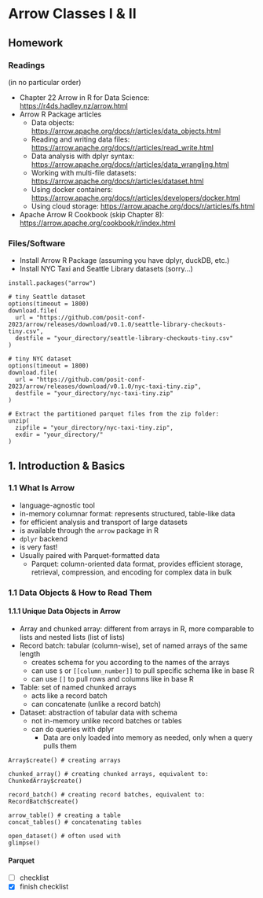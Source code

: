 # Arrow Classes I & II
## Homework
### Readings
(in no particular order)
* Chapter 22 Arrow in R for Data Science: https://r4ds.hadley.nz/arrow.html
* Arrow R Package articles
  * Data objects: https://arrow.apache.org/docs/r/articles/data_objects.html
  * Reading and writing data files: https://arrow.apache.org/docs/r/articles/read_write.html
  * Data analysis with dplyr syntax: https://arrow.apache.org/docs/r/articles/data_wrangling.html
  * Working with multi-file datasets: https://arrow.apache.org/docs/r/articles/dataset.html
  * Using docker containers: https://arrow.apache.org/docs/r/articles/developers/docker.html
  * Using cloud storage: https://arrow.apache.org/docs/r/articles/fs.html
* Apache Arrow R Cookbook (skip Chapter 8): https://arrow.apache.org/cookbook/r/index.html

### Files/Software
* Install Arrow R Package (assuming you have dplyr, duckDB, etc.)
* Install NYC Taxi and Seattle Library datasets (sorry...)
```
install.packages("arrow")

# tiny Seattle dataset
options(timeout = 1800)
download.file(
  url = "https://github.com/posit-conf-2023/arrow/releases/download/v0.1.0/seattle-library-checkouts-tiny.csv",
  destfile = "your_directory/seattle-library-checkouts-tiny.csv"
)

# tiny NYC dataset
options(timeout = 1800)
download.file(
  url = "https://github.com/posit-conf-2023/arrow/releases/download/v0.1.0/nyc-taxi-tiny.zip",
  destfile = "your_directory/nyc-taxi-tiny.zip"
)

# Extract the partitioned parquet files from the zip folder:
unzip(
  zipfile = "your_directory/nyc-taxi-tiny.zip", 
  exdir = "your_directory/"
)

```

## 1. Introduction & Basics
### 1.1 What Is Arrow

* language-agnostic tool
* in-memory columnar format: represents structured, table-like data
* for efficient analysis and transport of large datasets
* is available through the ``` arrow ``` package in R
* ```dplyr``` backend
* is very fast!
* Usually paired with Parquet-formatted data
  * Parquet: column-oriented data format, provides efficient storage, retrieval, compression, and encoding for complex data in bulk

### 1.1 Data Objects & How to Read Them

#### 1.1.1 Unique Data Objects in Arrow
* Array and chunked array: different from arrays in R, more comparable to lists and nested lists (list of lists)
* Record batch: tabular (column-wise), set of named arrays of the same length
  * creates schema for you according to the names of the arrays
  * can use ```$``` or ```[[column_number]]``` to pull specific schema like in base R
  * can use ```[]``` to pull rows and columns like in base R
* Table: set of named chunked arrays
  * acts like a record batch
  * can concatenate (unlike a record batch)
* Dataset: abstraction of tabular data with schema
  * not in-memory unlike record batches or tables
  * can do queries with dplyr
    * Data are only loaded into memory as needed, only when a query pulls them

```
Array$create() # creating arrays

chunked_array() # creating chunked arrays, equivalent to:
ChunkedArray$create()

record_batch() # creating record batches, equivalent to:
RecordBatch$create()

arrow_table() # creating a table
concat_tables() # concatenating tables

open_dataset() # often used with
glimpse()
```

#### Parquet

- [ ] checklist
- [x] finish checklist

